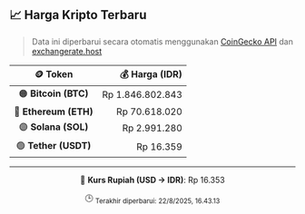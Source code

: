 

<!-- HARGA_KRIPTO -->
## 📈 Harga Kripto Terbaru

> Data ini diperbarui secara otomatis menggunakan [CoinGecko API](https://www.coingecko.com/) dan [exchangerate.host](https://exchangerate.host/)

<div align="center">

| 🪙 Token | 💰 Harga (IDR) |
|:------:|---------------:|
| 🟠 **Bitcoin (BTC)**   | Rp 1.846.802.843 |
| 🔵 **Ethereum (ETH)**  | Rp 70.618.020 |
| 🟣 **Solana (SOL)**    | Rp 2.991.280 |
| 🟢 **Tether (USDT)**   | Rp 16.359 |

---

💱 **Kurs Rupiah (USD → IDR)**: Rp 16.353

🕒 <sub>Terakhir diperbarui: 22/8/2025, 16.43.13</sub>

</div>
<!-- /HARGA_KRIPTO -->